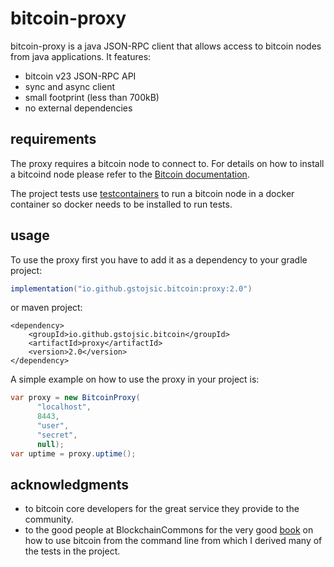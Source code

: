 # bitcoin-proxy
bitcoin-proxy is a java JSON-RPC client that allows access to bitcoin nodes from java applications. It features:

- bitcoin v23 JSON-RPC API
- sync and async client
- small footprint (less than 700kB)
- no external dependencies

## requirements
The proxy requires a bitcoin node to connect to. For details on how to install a bitcoind node please refer
to the [Bitcoin documentation][bitcoinDoc].

The project tests use [testcontainers][testcontainers] to run a bitcoin node in a docker container so docker needs to be installed to run
tests.

## usage
To use the proxy first you have to add it as a dependency to your gradle project:
```gradle
implementation("io.github.gstojsic.bitcoin:proxy:2.0")
```
or maven project:
```maven
<dependency>
    <groupId>io.github.gstojsic.bitcoin</groupId>
    <artifactId>proxy</artifactId>
    <version>2.0</version>
</dependency>
```

A simple example on how to use the proxy in your project is: 
```java
var proxy = new BitcoinProxy(
      "localhost",
      8443,
      "user",
      "secret",
      null);
var uptime = proxy.uptime();
```
## acknowledgments
- to bitcoin core developers for the great service they provide to the community.
- to the good people at BlockchainCommons for the very good [book][bitcoinCliBook] on how to use bitcoin from the
command line from which I derived many of the tests in the project.

[bitcoinDoc]: https://github.com/bitcoin/bitcoin/tree/master/doc#setup
[bitcoinCliBook]: https://github.com/BlockchainCommons/Learning-Bitcoin-from-the-Command-Line
[testcontainers]: https://www.testcontainers.org/